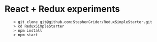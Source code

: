 # React + Redux experiments


```
	> git clone git@github.com:StephenGrider/ReduxSimpleStarter.git
	> cd ReduxSimpleStarter
	> npm install
	> npm start
```


